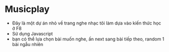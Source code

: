 # Musicplay
- Đây là một dự án nhỏ về trang nghe nhạc tôi làm dựa vào kiến thức học ở F8
- Sử dụng Javascript
- bạn có thể lựa chọn bài muốn nghe, ấn next sang bài tiếp theo, random 1 bài ngẫu nhiên
